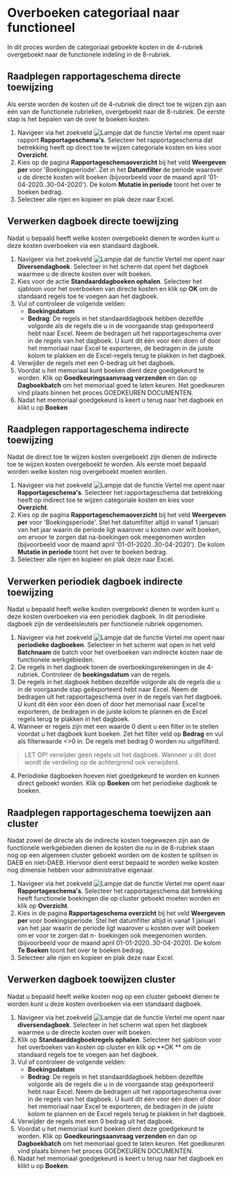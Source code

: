 # Overboeken categoriaal naar functioneel

In dit proces worden de categoriaal geboekte kosten in de 4-rubriek overgeboekt naar de functionele indeling in de 8-rubriek.

## Raadplegen rapportageschema directe toewijzing

Als eerste worden de kosten uit de 4-rubriek die direct toe te wijzen zijn aan één van de functionele rubrieken, overgeboekt naar de 8-rubriek. De eerste stap is het bepalen van de over te boeken kosten. 

1. Navigeer via het zoekveld ![Lampje dat de functie Vertel me opent](https://docs.microsoft.com/nl-NL/dynamics365/business-central/media/ui-search/search_small.png "Vertel me wat u wilt doen") naar rapport **Rapportageschema's**. Selecteer het rapportageschema dat betrekking heeft op direct toe te wijzen categoriale kosten en kies voor **Overzicht**. 
2. Kies op de pagina **Rapportageschemaoverzicht** bij het veld **Weergeven per** voor 'Boekingsperiode'. Zet in het **Datumfilter** de periode waarover u de directe kosten wilt boeken (bijvoorbeeld voor de maand april '01-04-2020..30-04-2020'). De kolom **Mutatie in periode** toont het over te boeken bedrag. 
3. Selecteer alle rijen en kopieer en plak deze naar Excel. 

## Verwerken dagboek directe toewijzing

Nadat u bepaald heeft welke kosten overgeboekt dienen te worden kunt u deze kosten overboeken via een standaard dagboek. 

1. Navigeer via het zoekveld ![Lampje dat de functie Vertel me opent](https://docs.microsoft.com/nl-NL/dynamics365/business-central/media/ui-search/search_small.png "Vertel me wat u wilt doen") naar **Diversendagboek**. Selecteer in het scherm dat opent het dagboek waarmee u de directe kosten over wilt boeken. 
2. Kies voor de actie **Standaarddagboeken ophalen**. Selecteer het sjabloon voor het overboeken van directe kosten en klik op **OK** om de standaard regels toe te voegen aan het dagboek. 
3. Vul of controleer de volgende velden:
	- **Boekingsdatum**
	- **Bedrag**: De regels in het standaarddagboek hebben dezelfde volgorde als de regels die u in de voorgaande stap geëxporteerd hebt naar Excel. Neem de bedragen uit het rapportageschema over in de regels van het dagboek. U kunt dit één voor één doen of door het memoriaal naar Excel te exporteren, de bedragen in de juiste kolom te plakken en de Excel-regels terug te plakken in het dagboek. 
4. Verwijder de regels met een 0-bedrag uit het dagboek. 
5. Voordat u het memoriaal kunt boeken dient deze goedgekeurd te worden. Klik op **Goedkeuringsaanvraag verzenden** en dan op **Dagboekbatch** om het memoriaal goed te laten keuren. Het goedkeuren vind plaats binnen het proces GOEDKEUREN DOCUMENTEN. 
6. Nadat het memoriaal goedgekeurd is keert u terug naar het dagboek en klikt u op **Boeken**

## Raadplegen rapportageschema indirecte toewijzing

Nadat de direct toe te wijzen kosten overgeboekt zijn dienen de indirecte toe te wijzen kosten overgeboekt te worden. Als eerste moet bepaald worden welke kosten nog overgeboekt moeten worden. 

1. Navigeer via het zoekveld ![Lampje dat de functie Vertel me opent](https://docs.microsoft.com/nl-NL/dynamics365/business-central/media/ui-search/search_small.png "Vertel me wat u wilt doen") naar **Rapportageschema's**. Selecteer het rapportageschema dat betrekking heeft op indirect toe te wijzen categoriale kosten en kies voor **Overzicht**. 
2. Kies op de pagina **Rapportageschemaoverzicht** bij het veld **Weergeven per** voor 'Boekingsperiode'. Stel het datumfilter altijd in vanaf 1 januari van het jaar waarin de periode ligt waarover u kosten over wilt boeken, om ervoor te zorgen dat na-boekingen ook meegenomen worden (bijvoorbeeld voor de maand april '01-01-2020..30-04-2020'). De kolom **Mutatie in periode** toont het over te boeken bedrag. 
3. Selecteer alle rijen en kopieer en plak deze naar Excel. 

## Verwerken periodiek dagboek indirecte toewijzing

Nadat u bepaald heeft welke kosten overgeboekt dienen te worden kunt u deze kosten overboeken via een periodiek dagboek. In dit periodieke dagboek zijn de verdeelsleutels per functionele rubriek opgenomen.  

1. Navigeer via het zoekveld ![Lampje dat de functie Vertel me opent](https://docs.microsoft.com/nl-NL/dynamics365/business-central/media/ui-search/search_small.png "Vertel me wat u wilt doen") naar **periodieke dagboeken**. Selecteer in het scherm wat open in het veld **Batchnaam** de batch voor het overboeken van indirecte kosten naar de functionele werkgebieden. 
2. De regels in het dagboek tonen de overboekingsrekeningen in de 4-rubriek. Controleer de **boekingsdatum** van de regels.
3. De regels in het dagboek hebben dezelfde volgorde als de regels die u in de voorgaande stap geëxporteerd hebt naar Excel. Neem de bedragen uit het rapportageschema over in de regels van het dagboek. U kunt dit één voor één doen of door het memoriaal naar Excel te exporteren, de bedragen in de juiste kolom te plannen en de Excel regels terug te plakken in het dagboek. 
4. Wanneer er regels zijn met een waarde 0 dient u een filter in te stellen voordat u het dagboek kunt boeken. Zet het filter veld op **Bedrag** en vul als filterwaarde <>0 in. De regels met bedrag 0 worden nu uitgefilterd. 

> LET OP! verwijder geen regels uit het dagboek. Wanneer u dit doet wordt de verdeling op de achtergrond ook verwijderd. 

4. Periodieke dagboeken hoeven niet goedgekeurd te worden en kunnen direct geboekt worden. Klik op **Boeken** om het periodieke dagboek te boeken. 

## Raadplegen rapportageschema toewijzen aan cluster

Nadat  zowel de directe als de indirecte kosten toegewezen zijn aan de functionele werkgebieden dienen de kosten die nu in de 8-rubriek staan nog op een algemeen cluster geboekt worden om de kosten te splitsen in DAEB en niet-DAEB. Hiervoor dient eerst bepaald te worden welke kosten nog dimensie hebben voor administrative eigenaar. 

1. Navigeer via het zoekveld ![Lampje dat de functie Vertel me opent](https://docs.microsoft.com/nl-NL/dynamics365/business-central/media/ui-search/search_small.png "Vertel me wat u wilt doen") naar **Rapportageschema's**. Selecteer het rapportageschema dat betrekking heeft functionele boekingen die op cluster geboekt moeten worden en klik op **Overzicht**. 
2. Kies in de pagina **Rapportageschema overzicht** bij het veld **Weergeven per** voor boekingsperiode. Stel het datumfilter altijd in vanaf 1 januari van het jaar waarin de periode ligt waarover u kosten over wilt boeken om er voor te zorgen dat n- boekingen ook meegenomen worden. (bijvoorbeeld voor de maand april 01-01-2020..30-04-2020).  De kolom **Te Boeken** toont het over te boeken bedrag. 
3. Selecteer alle rijen en kopieer en plak deze naar Excel. 

## Verwerken dagboek toewijzen cluster

Nadat u bepaald heeft welke kosten nog op een cluster geboekt dienen te worden kunt u deze kosten overboeken via een standaard dagboek. 

1. Navigeer via het zoekveld ![Lampje dat de functie Vertel me opent](https://docs.microsoft.com/nl-NL/dynamics365/business-central/media/ui-search/search_small.png "Vertel me wat u wilt doen") naar **diversendagboek**. Selecteer in het scherm wat open het dagboek waarmee u de directe kosten over wilt boeken. 
2. Klik op **Standaarddagboekregels ophalen**. Selecteer het sjabloon voor het overboeken van kosten op cluster en klik op **OK ** om de standaard regels toe te voegen aan het dagboek. 
3. Vul of controleer de volgende velden:
	- **Boekingsdatum**
	- **Bedrag**: De regels in het standaarddagboek hebben dezelfde volgorde als de regels die u in de voorgaande stap geëxporteerd hebt naar Excel. Neem de bedragen uit het rapportageschema over in de regels van het dagboek. U kunt dit één voor één doen of door het memoriaal naar Excel te exporteren, de bedragen in de juiste kolom te plannen en de Excel regels terug te plakken in het dagboek. 
4. Verwijder de regels met een 0 bedrag uit het dagboek. 
5. Voordat u het memoriaal kunt boeken dient deze goedgekeurd te worden. Klik op **Goedkeuringsaanvraag verzenden** en dan op **Dagboekbatch** om het memoriaal goed te laten keuren. Het goedkeuren vind plaats binnen het proces GOEDKEUREN DOCUMENTEN. 
6. Nadat het memoriaal goedgekeurd is keert u terug naar het dagboek en klikt u op **Boeken**. 

<!--stackedit_data:
eyJoaXN0b3J5IjpbNjcxMDExNDQ5LDEyMjY0MjkwNTcsMTE0Nj
kxNDgyMV19
-->